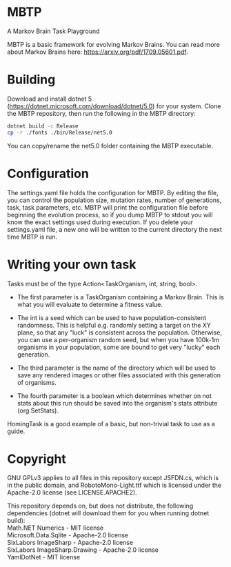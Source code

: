# MBTP
A Markov Brain Task Playground 

MBTP is a basic framework for evolving Markov Brains. You can read more about Markov Brains here: https://arxiv.org/pdf/1709.05601.pdf.  

# Building
Download and install dotnet 5 (https://dotnet.microsoft.com/download/dotnet/5.0) for your system. Clone the MBTP repository, then run the following in the MBTP directory:

```bash
dotnet build -c Release
cp -r ./fonts ./bin/Release/net5.0
```
You can copy/rename the net5.0 folder containing the MBTP executable.

# Configuration
The settings.yaml file holds the configuration for MBTP. By editing the file, you can control the population size, mutation rates, number of generations, task, task parameters, etc. MBTP will print the configuration file before beginning the evolution process, so if you dump MBTP to stdout you will know the exact settings used during execution. If you delete your settings.yaml file, a new one will be written to the current directory the next time MBTP is run.

# Writing your own task
Tasks must be of the type Action<TaskOrganism, int, string, bool>. 
* The first parameter is a TaskOrganism containing a Markov Brain. This is what you will evaluate to determine a fitness value.

* The int is a seed which can be used to have population-consistent randomness. This is helpful e.g. randomly setting a target on the XY plane, so that any "luck" is consistent across the population. Otherwise, you can use a per-organism random seed, but when you have 100k-1m organisms in your population, some are bound to get very "lucky" each generation.

* The third parameter is the name of the directory which will be used to save any rendered images or other files associated with this generation of organisms.

* The fourth parameter is a boolean which determines whether on not stats about this run should be saved into the organism's stats attribute (org.SetStats).

HomingTask is a good example of a basic, but non-trivial task to use as a guide.

# Copyright
GNU GPLv3 applies to all files in this repository except JSFDN.cs, which is in the public domain, and RobotoMono-Light.ttf which is licensed under the Apache-2.0 license (see LICENSE.APACHE2).  

This repository depends on, but does not distribute, the following dependencies (dotnet will download them for you when running dotnet build):  
Math.NET Numerics - MIT license  
Microsoft.Data.Sqlite - Apache-2.0 license  
SixLabors ImageSharp - Apache-2.0 license  
SixLabors ImageSharp.Drawing - Apache-2.0 license  
YamlDotNet - MIT license  


